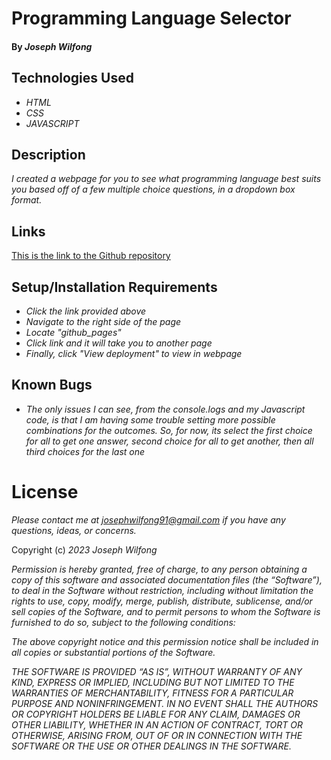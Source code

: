 # Programming Language Selector

#### By _**Joseph Wilfong**_

## Technologies Used

* _HTML_
* _CSS_
* _JAVASCRIPT_

## Description

_I created a webpage for you to see what programming language best suits you based off of a few multiple choice questions, in a dropdown box format._

## Links

[This is the link to the Github repository](https://github.com/jcarenza67/Programming-Language-Selector) 

## Setup/Installation Requirements

* _Click the link provided above_
* _Navigate to the right side of the page_
* _Locate "github_pages"_
* _Click link and it will take you to another page_
* _Finally, click "View deployment" to view in webpage_

## Known Bugs

* _The only issues I can see, from the console.logs and my Javascript code, is that I am having some trouble setting more possible combinations for the outcomes. So, for now, its select the first choice for all to get one answer, second choice for all to get another, then all third choices for the last one_

# License

_Please contact me at josephwilfong91@gmail.com if you have any questions, ideas, or concerns._

Copyright (c) _2023_ _Joseph Wilfong_

_Permission is hereby granted, free of charge, to any person obtaining a copy of this software and associated documentation files (the “Software”), to deal in the Software without restriction, including without limitation the rights to use, copy, modify, merge, publish, distribute, sublicense, and/or sell copies of the Software, and to permit persons to whom the Software is furnished to do so, subject to the following conditions:_

_The above copyright notice and this permission notice shall be included in all copies or substantial portions of the Software._

_THE SOFTWARE IS PROVIDED “AS IS”, WITHOUT WARRANTY OF ANY KIND, EXPRESS OR IMPLIED, INCLUDING BUT NOT LIMITED TO THE WARRANTIES OF MERCHANTABILITY, FITNESS FOR A PARTICULAR PURPOSE AND NONINFRINGEMENT. IN NO EVENT SHALL THE AUTHORS OR COPYRIGHT HOLDERS BE LIABLE FOR ANY CLAIM, DAMAGES OR OTHER LIABILITY, WHETHER IN AN ACTION OF CONTRACT, TORT OR OTHERWISE, ARISING FROM, OUT OF OR IN CONNECTION WITH THE SOFTWARE OR THE USE OR OTHER DEALINGS IN THE SOFTWARE._

